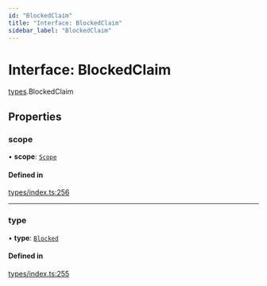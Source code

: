```yaml
---
id: "BlockedClaim"
title: "Interface: BlockedClaim"
sidebar_label: "BlockedClaim"
---
```


# Interface: BlockedClaim

[types](../../../modules/Types/Types.md).BlockedClaim

## Properties

### scope

• **scope**: [`Scope`](../Scope/Scope.md)

#### Defined in

[types/index.ts:256](https://github.com/PolymeshAssociation/polymesh-sdk/blob/15be87e8/src/types/index.ts#L256)

___

### type

• **type**: [`Blocked`](../../../enums/Types/ClaimType/ClaimType.md#blocked)

#### Defined in

[types/index.ts:255](https://github.com/PolymeshAssociation/polymesh-sdk/blob/15be87e8/src/types/index.ts#L255)
